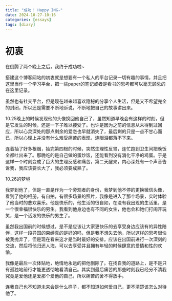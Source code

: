 ```yaml
---
title: "成功！ Happy ING~"
date: 2024-10-27-10:16
categories: [essays]
tags: [diary]
---
```


# 初衷

在倒腾了两个晚上之后，我终于成功啦~

搭建这个博客网站的初衷就是想要有一个私人的平台记录一切有趣的事情，并且把这里当作一个学习平台，把一些paper的笔记或者是看书的思考都可以毫无顾忌的在这里记录。

虽然也有社交平台，但是现在越来越喜欢隐秘的分享个人生活，但是又不希望完全的封闭，所以还是需要不断地诉说，不断地把自己的故事讲出来。

10.25晚上的时候发现他的头像换回他自己了，虽然知道早晚会有这样的时刻，但是它发生的时候，还是一下子难以接受了。也许是因为之前的信息从未得到过回应，所以心灵深处的那点剩余的爱恋也早就消失了，最后剩的只是一点不甘心而已，所以心理上并没有什么难受痛苦的表现，连眼泪都落不下来。

连着抽了好多根烟，抽完第四根的时候，突然生理性反胃，连忙跑到卫生间把晚饭全都吐出来了。那晚吃的是自己做的蛋炒饭，还能看到没有消化干净的鸡蛋。于是这样一个时刻变成了巨大的生理反感和痛苦，第二天醒来，内心深处有一个声音告诉我，我应该要长大了，我必须要成熟了。


10.26的梦境

我梦到他了，但是一直是作为一个旁观者的身份，我梦到他不停的更换微信头像，看到了他的相册，有自拍，有很多场景的照片，我像是进入了那个场景，实时体验了他当时的悲欢喜乐。他是快乐的，他生活的很自如，在没有我出现的生活里，是一个很幸福很快乐的男生。我看到他身边也有不同的女生，他也会和她们打闹开玩笑，是一个活泼的快乐的男生了。

虽然我出国前的时候想过，是不是应该让大家更快乐的去享受身边应该有的异性陪伴，这样一段异国的束缚真的是好的吗，但是我不想失去他，所以这样的思考很快被我抛弃了，但是现在看来这才是当时最好的安排。应该在出国前进行一次深刻的交流，然后将他归还人海，可以去享受并且拥有年轻的时候肆意的爱情和性的欢愉。

我像是最后一次体贴地，绝情地永远的把他删除了。在找自我的道路上，是不是只有孤独地前行才能更透彻地看清自己。其实到最后痛苦的那些时刻我已经分不清我究竟是爱他还是爱那个爱他的自己，所以痛苦的舍不得放手。

连我自己也不知道未来会是什么样子，都不知道如何爱自己，更不清楚该怎么对待他了。